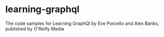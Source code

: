 # learning-graphql
The code samples for Learning GraphQl by Eve Porcello and Alex Banks, published by O'Reilly Media
